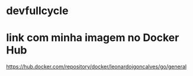 # devfullcycle

# link com minha imagem no Docker Hub
https://hub.docker.com/repository/docker/leonardojgoncalves/go/general
